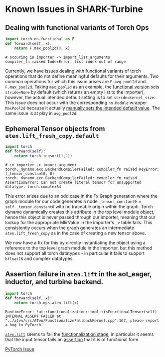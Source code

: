 # Known Issues in SHARK-Turbine

## Dealing with functional variants of Torch Ops

```py
import torch.nn.functional as F
def forward(self, x):
    return F.max_pool2d(8, x)
```
```
# occuring in importer -> import_list_arguments
compiler_fn raised IndexError: list index out of range
```

Currently, we have issues dealing with functional variants of
torch operations that do not define meaningful defaults for their arguments.
Two common operations for which this issue arises are `F.avg_pool2d` and `F.max_pool2d`.
Taking `max_pool2d` as an example, the [functional version](https://pytorch.org/docs/stable/generated/torch.nn.functional.max_pool2d.html) sets `stride=None` by default (which returns an empty list to the importer),
however, the actual intended default setting is to set `stride=kernel_size`. This issue does not occur with the corresponding `nn.Module` wrapper `MaxPool2d` because
it actually [manually sets the intended default value](https://pytorch.org/docs/stable/_modules/torch/nn/modules/pooling.html#_MaxPoolNd). The same issue is at play in `avg_pool2d`.

## Ephemeral Tensor objects from `aten.lift_fresh_copy.default`
```py
import torch
def forward(self):
    return torch.tensor([1,2])
```
```
# in importer -> import_argument
torch._dynamo.exc.BackendCompilerFailed: compiler_fn raised KeyError: (_tensor_constant0, 0)
torch._dynamo.exc.BackendCompilerFailed: compiler_fn raised AssertionError: Can not create literal tensor for unsupported datatype: torch.complex64
```
This error arises due to an odd case in the Fx Graph generation where the
graph module for our code generates a node `_tensor_constant0 = self._tensor_constant0` with no traceable origin within
the graph. Torch dynamo dynamically creates this attribute in the top level module object, hence this object is never 
passed through our importer, meaning that our lookup for the appropriate MlirValue in the importer's `_v` table fails. This consistently
occurs when the graph generates an intermediate `aten.lift_fresh_copy` as in the case of creating a new tensor above.

We now have a fix for this by directly instantiating the object using a reference to the top level graph module in the 
importer, but this method does not support all torch datatypes - in particular it fails to support `bfloat16` and 
complex datatypes.


## Assertion failure in `aten.lift` in the aot_eager, inductor, and turbine backend.
```python
import torch
def forward(self, x):
    return torch.ops.aten.lift(x)
```
```
RuntimeError: !at::functionalization::impl::isFunctionalTensor(self) 
INTERNAL ASSERT FAILED at "../aten/src/ATen/FunctionalizeFallbackKernel.cpp":167, please report a bug to PyTorch. 
```
[`aten.lift`](https://github.com/pytorch/pytorch/blob/3a3cf0e09d475df9237c95ebd14debf650e0c038/aten/src/ATen/native/native_functions.yaml#L7583) seems to fail the [functionalization stage](https://github.com/pytorch/pytorch/blob/3a3cf0e09d475df9237c95ebd14debf650e0c038/aten/src/ATen/FunctionalizeFallbackKernel.cpp#L176), 
in particular it seems that the input tensor fails an [assertion](https://github.com/pytorch/pytorch/blob/3a3cf0e09d475df9237c95ebd14debf650e0c038/aten/src/ATen/FunctionalTensorWrapper.cpp#L575) that it is of functional form.

[PyTorch Issue](https://github.com/pytorch/pytorch/issues/107961)